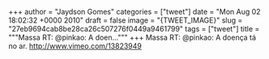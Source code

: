 
+++
author = "Jaydson Gomes"
categories = ["tweet"]
date = "Mon Aug 02 18:02:32 +0000 2010"
draft = false
image = "{TWEET_IMAGE}"
slug = "27eb9694cab8be28ca26c507276f0449a9461799"
tags = ["tweet"]
title = """Massa RT: @pinkao: A doen..."""
+++
Massa RT: @pinkao: A doença tá no ar. http://www.vimeo.com/13823949
